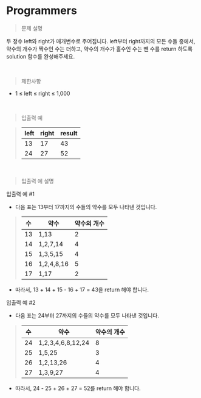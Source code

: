 # Programmers

> 문제 설명

두 정수 left와 right가 매개변수로 주어집니다. left부터 right까지의 모든 수들 중에서, 약수의 개수가 짝수인 수는 더하고, 약수의 개수가 홀수인 수는 뺀 수를 return 하도록 solution 함수를 완성해주세요.

<br>

> 제한사항

- 1 ≤ left ≤ right ≤ 1,000

<br>

> 입출력 예

> | left | right | result |
> | ---- | ----- | ------ |
> | 13   | 17    | 43     |
> | 24   | 27    | 52     |

<br>

> 입출력 예 설명

입출력 예 #1

- 다음 표는 13부터 17까지의 수들의 약수를 모두 나타낸 것입니다.

> | 수  | 약수       | 약수의 개수 |
> | --- | ---------- | ----------- |
> | 13  | 1,13       | 2           |
> | 14  | 1,2,7,14   | 4           |
> | 15  | 1,3,5,15   | 4           |
> | 16  | 1,2,4,8,16 | 5           |
> | 17  | 1,17       | 2           |

- 따라서, 13 + 14 + 15 - 16 + 17 = 43을 return 해야 합니다.

입출력 예 #2

- 다음 표는 24부터 27까지의 수들의 약수를 모두 나타낸 것입니다.

> | 수  | 약수              | 약수의 개수 |
> | --- | ----------------- | ----------- |
> | 24  | 1,2,3,4,6,8,12,24 | 8           |
> | 25  | 1,5,25            | 3           |
> | 26  | 1,2,13,26         | 4           |
> | 27  | 1,3,9,27          | 4           |

- 따라서, 24 - 25 + 26 + 27 = 52를 return 해야 합니다.
